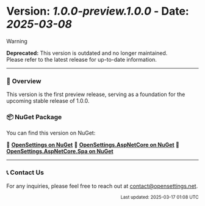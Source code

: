 # Version: *1.0.0-preview.1.0.0* - Date: *2025-03-08*

> [!WARNING]  
> **Deprecated:** This version is outdated and no longer maintained.  
> Please refer to the latest release for up-to-date information.

---

### 🚀 **Overview**
This version is the first preview release, serving as a foundation for the upcoming stable release of 1.0.0.

### 📦 **NuGet Package**  
You can find this version on NuGet:  

🔗 **[OpenSettings on NuGet](https://www.nuget.org/packages/OpenSettings/1.0.0-preview.1.0.0)**
🔗 **[OpenSettings.AspNetCore on NuGet](https://www.nuget.org/packages/OpenSettings.AspNetCore/1.0.0-preview.1.0.0)**
🔗 **[OpenSettings.AspNetCore.Spa on NuGet](https://www.nuget.org/packages/OpenSettings.AspNetCore.Spa/1.0.0-preview.1.0.0)**

---

### 📞 **Contact Us**
For any inquiries, please feel free to reach out at [contact@opensettings.net](mailto:contact@opensettings.net).

<p align="right"><small>Last updated: 2025-03-17 01:08 UTC</small></p>
